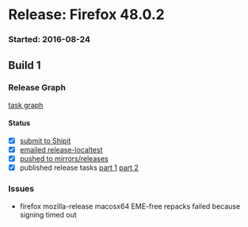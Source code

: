 # Release: Firefox 48.0.2

### Started: 2016-08-24

## Build 1

### Release Graph
[task graph](https://tools.taskcluster.net/task-group-inspector/#NoR5NYs3QN-IZTLRDKCPVA)

#### Status
- [x] [submit to Shipit](https://wiki.mozilla.org/Release:Release_Automation_on_Mercurial:Starting_a_Release#Submit_to_Ship_It)
- [x] [emailed release-localtest](../how-tos/relpro.md#1-email-drivers-re-release-live-on-test-channel)
- [x] [pushed to mirrors/releases](../how-tos/relpro.md#2-push-to-releases-dir-mirrors)
- [x] published release tasks [part 1](../how-tos/relpro.md#3-publish-release) [part 2](../how-tos/relpro.md#4-post-release-step)

### Issues
- firefox mozilla-release macosx64 EME-free repacks failed because signing timed out


